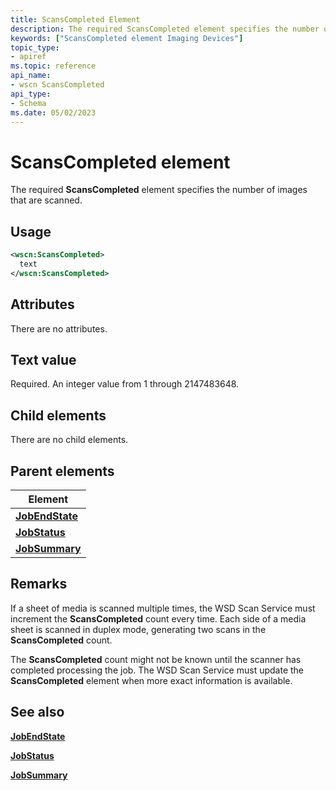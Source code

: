 ```yaml
---
title: ScansCompleted Element
description: The required ScansCompleted element specifies the number of images that are scanned.
keywords: ["ScansCompleted element Imaging Devices"]
topic_type:
- apiref
ms.topic: reference
api_name:
- wscn ScansCompleted
api_type:
- Schema
ms.date: 05/02/2023
---
```


# ScansCompleted element

The required **ScansCompleted** element specifies the number of images that are scanned.

## Usage

```xml
<wscn:ScansCompleted>
  text
</wscn:ScansCompleted>
```

## Attributes

There are no attributes.

## Text value

Required. An integer value from 1 through 2147483648.

## Child elements

There are no child elements.

## Parent elements

| Element |
|--|
| [**JobEndState**](jobendstate.md) |
| [**JobStatus**](jobstatus.md) |
| [**JobSummary**](jobsummary.md) |

## Remarks

If a sheet of media is scanned multiple times, the WSD Scan Service must increment the **ScansCompleted** count every time. Each side of a media sheet is scanned in duplex mode, generating two scans in the **ScansCompleted** count.

The **ScansCompleted** count might not be known until the scanner has completed processing the job. The WSD Scan Service must update the **ScansCompleted** element when more exact information is available.

## See also

[**JobEndState**](jobendstate.md)

[**JobStatus**](jobstatus.md)

[**JobSummary**](jobsummary.md)
